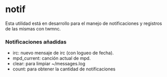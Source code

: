 # notif

Esta utilidad está en desarrollo para el manejo de notificaciones y registros de
las mismas con twmnc.

### Notificaciones añadidas
- irc: nuevo mensaje de irc (con logueo de fecha).
- mpd_current: canción actual de mpd.
- clear: para limpiar ~/messages.log
- count: para obtener la cantidad de notificaciones
